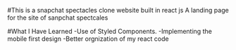 #This is a snapchat spectacles clone website built in react js
A landing page for the site of sanpchat spectcales

#What I Have Learned
-Use of Styled Components.
-Implementing the mobile first design
-Better orgnization of my react code
